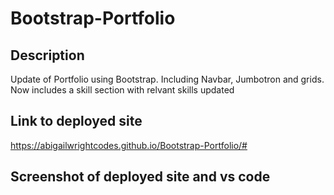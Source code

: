 # Bootstrap-Portfolio


## Description
Update of Portfolio using Bootstrap. Including Navbar, Jumbotron and grids. Now includes a skill section with relvant skills updated

## Link to deployed site
https://abigailwrightcodes.github.io/Bootstrap-Portfolio/#


## Screenshot of deployed site and vs code
